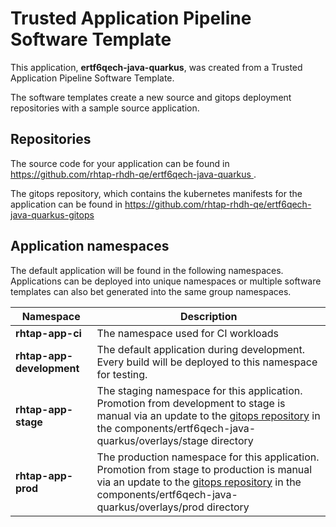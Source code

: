 # Trusted Application Pipeline Software Template

This application, **ertf6qech-java-quarkus**, was created from a Trusted Application Pipeline Software Template.

The software templates create a new source and gitops deployment repositories with a sample source application. 

## Repositories

The source code for your application can be found in [https://github.com/rhtap-rhdh-qe/ertf6qech-java-quarkus ](https://github.com/rhtap-rhdh-qe/ertf6qech-java-quarkus ).
 
The gitops repository, which contains the kubernetes manifests for the application can be found in 
[https://github.com/rhtap-rhdh-qe/ertf6qech-java-quarkus-gitops ](https://github.com/rhtap-rhdh-qe/ertf6qech-java-quarkus-gitops ) 

## Application namespaces 

The default application will be found in the following namespaces. Applications can be deployed into unique namespaces or multiple software templates can also bet generated into the same group namespaces.  

|  Namespace   |  Description   |  
| -------- | -------- |
| **rhtap-app-ci** | The namespace used for CI workloads |
| **rhtap-app-development** | The default application during development. Every build will be deployed to this namespace for testing. |
| **rhtap-app-stage** | The staging namespace for this application. Promotion from development to stage is manual via an update to the [gitops repository](https://github.com/rhtap-rhdh-qe/ertf6qech-java-quarkus-gitops ) in the components/ertf6qech-java-quarkus/overlays/stage directory |
| **rhtap-app-prod** | The production namespace for this application. Promotion from stage to production is manual via an update to the [gitops repository](https://github.com/rhtap-rhdh-qe/ertf6qech-java-quarkus-gitops ) in the components/ertf6qech-java-quarkus/overlays/prod directory |